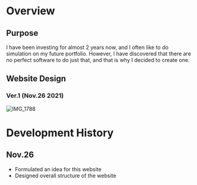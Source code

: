 # Overview
## Purpose
I have been investing for almost 2 years now, and I often like to do simulation on my future portfolio.
However, I have discovered that there are no perfect software to do just that, and that is why I decided to create one.

## Website Design
### Ver.1 (Nov.26 2021)
![IMG_1788](https://user-images.githubusercontent.com/61900235/143538138-78dbc72a-a05a-43c0-a2da-38e862b396ad.jpeg)

# Development History
## Nov.26
- Formulated an idea for this website
- Designed overall structure of the website
